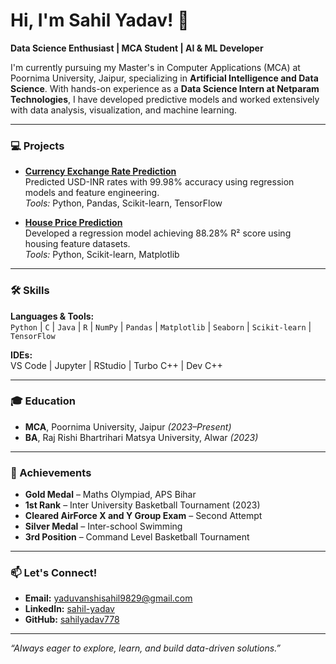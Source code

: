 
# Hi, I'm Sahil Yadav! 👋

**Data Science Enthusiast | MCA Student | AI & ML Developer**

I'm currently pursuing my Master's in Computer Applications (MCA) at Poornima University, Jaipur, specializing in **Artificial Intelligence and Data Science**. With hands-on experience as a **Data Science Intern at Netparam Technologies**, I have developed predictive models and worked extensively with data analysis, visualization, and machine learning.

---

### 💻 Projects

- **[Currency Exchange Rate Prediction](https://github.com/sahilyadav778)**  
  Predicted USD-INR rates with 99.98% accuracy using regression models and feature engineering.  
  *Tools:* Python, Pandas, Scikit-learn, TensorFlow

- **[House Price Prediction](https://github.com/sahilyadav778)**  
  Developed a regression model achieving 88.28% R² score using housing feature datasets.  
  *Tools:* Python, Scikit-learn, Matplotlib

---

### 🛠️ Skills

**Languages & Tools:**  
`Python` | `C` | `Java` | `R` | `NumPy` | `Pandas` | `Matplotlib` | `Seaborn` | `Scikit-learn` | `TensorFlow`

**IDEs:**  
VS Code | Jupyter | RStudio | Turbo C++ | Dev C++

---

### 🎓 Education

- **MCA**, Poornima University, Jaipur *(2023–Present)*  
- **BA**, Raj Rishi Bhartrihari Matsya University, Alwar *(2023)*

---

### 🏅 Achievements

- **Gold Medal** – Maths Olympiad, APS Bihar  
- **1st Rank** – Inter University Basketball Tournament (2023)  
- **Cleared AirForce X and Y Group Exam** – Second Attempt  
- **Silver Medal** – Inter-school Swimming  
- **3rd Position** – Command Level Basketball Tournament  

---

### 📫 Let's Connect!

- **Email:** yaduvanshisahil9829@gmail.com  
- **LinkedIn:** [sahil-yadav](https://www.linkedin.com/in/sahil-yadav-615b39282)  
- **GitHub:** [sahilyadav778](https://github.com/sahilyadav778)

---

*“Always eager to explore, learn, and build data-driven solutions.”*
